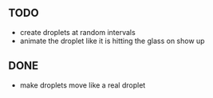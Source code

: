 ## TODO
- create droplets at random intervals
- animate the droplet like it is hitting the glass on show up


## DONE
- make droplets move like a real droplet